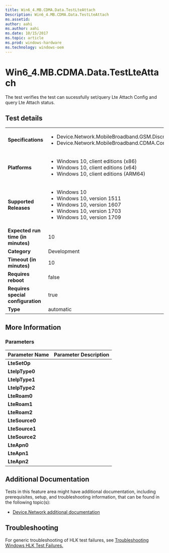 ```yaml
---
title: Win6_4.MB.CDMA.Data.TestLteAttach
Description: Win6_4.MB.CDMA.Data.TestLteAttach
ms.assetid: 
author: aahi
ms.author: aahi
ms.date: 10/15/2017
ms.topic: article
ms.prod: windows-hardware
ms.technology: windows-oem
---
```


# Win6_4.MB.CDMA.Data.TestLteAttach

The test verifies the test can sucessfully set/query Lte Attach Config and query Lte Attach status.

## Test details
|||
|---|---|
| **Specifications**  | <ul><li>Device.Network.MobileBroadband.GSM.Discretional</li><li>Device.Network.MobileBroadband.CDMA.ComplyWithBaseReq</li></ul> |  
| **Platforms**   | <ul><li>Windows 10, client editions (x86)</li><li>Windows 10, client editions (x64)</li><li>Windows 10, client editions (ARM64)</li></ul> |
| **Supported Releases** | <ul><li>Windows 10</li><li>Windows 10, version 1511</li><li>Windows 10, version 1607</li><li>Windows 10, version 1703</li><li>Windows 10, version 1709</li></ul> |
|**Expected run time (in minutes)**| 10 |
|**Category**| Development |
|**Timeout (in minutes)**| 10 |
|**Requires reboot**| false |
|**Requires special configuration**| true |
|**Type**| automatic |

## More Information
### Parameters
| Parameter Name | Parameter Description |
| -------------- | ----------------------|
| **LteSetOp** |  |
| **LteIpType0** |  |
| **LteIpType1** |  |
| **LteIpType2** |  |
| **LteRoam0** |  |
| **LteRoam1** |  |
| **LteRoam2** |  |
| **LteSource0** |  |
| **LteSource1** |  |
| **LteSource2** |  |
| **LteApn0** |  |
| **LteApn1** |  |
| **LteApn2** |  |



## Additional Documentation
Tests in this feature area might have additional documentation, including prerequisites, setup, and troubleshooting information, that can be found in the following topic(s): <ul><li>[Device.Network additional documentation](https:\//docs.microsoft.com/en-us/windows-hardware/test/hlk/testref/device-network-additional-documentation.md)</li></ul>

## Troubleshooting
For generic troubleshooting of HLK test failures, see [Troubleshooting Windows HLK Test Failures.](https://docs.microsoft.com/en-us/windows-hardware/HLK/troubleshooting.html)